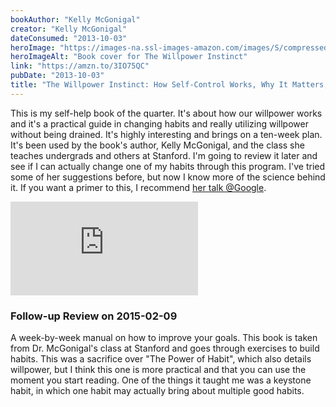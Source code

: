 ```yaml
---
bookAuthor: "Kelly McGonigal"
creator: "Kelly McGonigal"
dateConsumed: "2013-10-03"
heroImage: "https://images-na.ssl-images-amazon.com/images/S/compressed.photo.goodreads.com/books/1436737104i/10865206.jpg"
heroImageAlt: "Book cover for The Willpower Instinct"
link: "https://amzn.to/3IO75QC"
pubDate: "2013-10-03"
title: "The Willpower Instinct: How Self-Control Works, Why It Matters, and What You Can Do to Get More of It"
---
```


This is my self-help book of the quarter. It's about how our willpower works and it's a practical guide in changing habits and really utilizing willpower without being drained. It's highly interesting and brings on a ten-week plan. It's been used by the book's author, Kelly McGonigal, and the class she teaches undergrads and others at Stanford. I'm going to review it later and see if I can actually change one of my habits through this program. I've tried some of her suggestions before, but now I know more of the science behind it. If you want a primer to this, I recommend [her talk @Google](https://www.youtube.com/watch?v=V5BXuZL1HAg).

<iframe
  class="aspect-video w-full my-2"
  src="https://www.youtube.com/embed/V5BXuZL1HAg"
  title="YouTube video player"
  frameborder="0"
  allow="accelerometer; autoplay; clipboard-write; encrypted-media; gyroscope; picture-in-picture; web-share"
  allowfullscreen></iframe>

### Follow-up Review on 2015-02-09

A week-by-week manual on how to improve your goals. This book is taken from Dr. McGonigal's class at Stanford and goes through exercises to build habits. This was a sacrifice over "The Power of Habit", which also details willpower, but I think this one is more practical and that you can use the moment you start reading. One of the things it taught me was a keystone habit, in which one habit may actually bring about multiple good habits.
